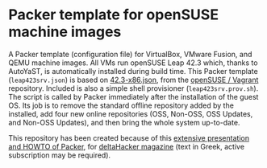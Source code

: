 # Packer template for openSUSE machine images
A Packer template (configuration file) for VirtualBox, VMware Fusion, and QEMU machine images. All VMs run openSUSE Leap 42.3 which, thanks to AutoYaST, is automatically installed during build time. This Packer template (`leap423srv.json`) is based on [42.3-x86.json](https://raw.githubusercontent.com/openSUSE/vagrant/master/definitions/42.3-x86_64.json), from the [openSUSE / Vagrant](https://github.com/openSUSE/vagrant) repository. Included is also a simple shell provisioner (`leap423srv.prov.sh`). The script is called by Packer immediately after the installation of the guest OS. Its job is to remove the standard offline repository added by the installed, add four new online repositories (OSS, Non-OSS, OSS Updates, and Non-OSS Updates), and then bring the whole system up-to-date.

This repository has been created because of this [extensive presentation and HOWTO of Packer](https://deltahacker.gr/?p=17969), for [deltaHacker magazine](https://deltahacker.gr) (text in Greek, active subscription may be required).
